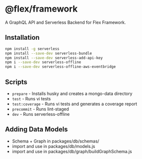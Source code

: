 # @flex/framework

A GraphQL API and Serverless Backend for Flex Framework.

## Installation

```bash
npm install -g serverless
npm install --save-dev serverless-bundle
npm install --save-dev serverless-add-api-key
npm i --save-dev serverless-offline
npm i --save-dev serverless-offline-aws-eventbridge
```


## Scripts

- `prepare` - Installs husky and creates a mongo-data directory
- `test` - Runs vi tests
- `test:coverage` - Runs vi tests and generates a coverage report
- `precommit` - Runs lint-staged
- `dev` - Runs serverless-offline

## Adding Data Models

- Schema + Graph in packages/db/schemas/<NAME>
- import and use in packages/db/models.js
- import and use in packages/db/graph/buildGraphSchema.js


